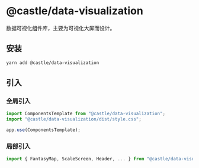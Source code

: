 # @castle/data-visualization

<package-version name="@castle/data-visualization" />

数据可视化组件库，主要为可视化大屏而设计。

## 安装

```bash
yarn add @castle/data-visualization
```

## 引入

### 全局引入
```js
import ComponentsTemplate from "@castle/data-visualization";
import "@castle/data-visualization/dist/style.css";

app.use(ComponentsTemplate);
```
### 局部引入
```js
import { FantasyMap, ScaleScreen, Header, ... } from "@castle/data-visualization";
```